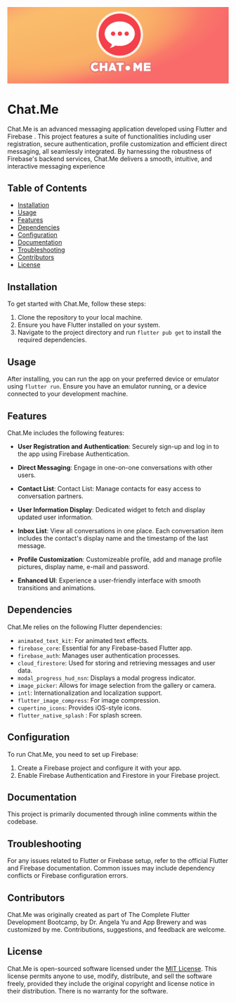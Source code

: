 ![Chat.Me Banner](images/chat_banner.png)

# Chat.Me

Chat.Me is an advanced messaging application developed using Flutter and Firebase . This project features a suite of functionalities including user registration, secure authentication, profile customization and efficient direct messaging, all seamlessly integrated. By harnessing the robustness of Firebase's backend services, Chat.Me delivers a smooth, intuitive, and interactive messaging experience

## Table of Contents

- [Installation](#installation)
- [Usage](#usage)
- [Features](#features)
- [Dependencies](#dependencies)
- [Configuration](#configuration)
- [Documentation](#documentation)
- [Troubleshooting](#troubleshooting)
- [Contributors](#contributors)
- [License](#license)

## Installation

To get started with Chat.Me, follow these steps:

1. Clone the repository to your local machine.
2. Ensure you have Flutter installed on your system.
3. Navigate to the project directory and run `flutter pub get` to install the required dependencies.

## Usage

After installing, you can run the app on your preferred device or emulator using `flutter run`. Ensure you have an emulator running, or a device connected to your development machine.

## Features

Chat.Me includes the following features:

- **User Registration and Authentication**: Securely sign-up and log in to the app using Firebase Authentication.

- **Direct Messaging**: Engage in one-on-one conversations with other users.

- **Contact List**: Contact List: Manage contacts for easy access to conversation partners.

- **User Information Display**: Dedicated widget to fetch and display updated user information.

- **Inbox List**: View all conversations in one place. Each conversation item includes the contact's display name and the timestamp of the last message.

- **Profile Customization**: Customizeable profile, add and manage profile pictures, display name, e-mail and password.

- **Enhanced UI**: Experience a user-friendly interface with smooth transitions and animations.

## Dependencies

Chat.Me relies on the following Flutter dependencies:

- `animated_text_kit`: For animated text effects.
- `firebase_core`: Essential for any Firebase-based Flutter app.
- `firebase_auth`: Manages user authentication processes.
- `cloud_firestore`: Used for storing and retrieving messages and user data.
- `modal_progress_hud_nsn`: Displays a modal progress indicator.
- `image_picker`: Allows for image selection from the gallery or camera.
- `intl`: Internationalization and localization support.
- `flutter_image_compress`: For image compression.
- `cupertino_icons`: Provides iOS-style icons.
- `flutter_native_splash` : For splash screen.

## Configuration

To run Chat.Me, you need to set up Firebase:

1. Create a Firebase project and configure it with your app.
2. Enable Firebase Authentication and Firestore in your Firebase project.

## Documentation

This project is primarily documented through inline comments within the codebase.

## Troubleshooting

For any issues related to Flutter or Firebase setup, refer to the official Flutter and Firebase documentation. Common issues may include dependency conflicts or Firebase configuration errors.

## Contributors

Chat.Me was originally created as part of The Complete Flutter Development Bootcamp, by Dr. Angela Yu and App Brewery and was customized by me. Contributions, suggestions, and feedback are welcome.

## License

Chat.Me is open-sourced software licensed under the [MIT License](https://opensource.org/licenses/MIT). This license permits anyone to use, modify, distribute, and sell the software freely, provided they include the original copyright and license notice in their distribution. There is no warranty for the software.
